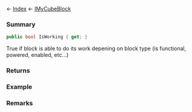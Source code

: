 ← [Index](Api-Index) ← [IMyCubeBlock](VRage.Game.ModAPI.Ingame.IMyCubeBlock)

### Summary

```csharp
public bool IsWorking { get; }
```

True if block is able to do its work depening on block type (is functional, powered, enabled, etc...)

### Returns

### Example

### Remarks

